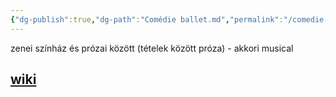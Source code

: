 ```yaml
---
{"dg-publish":true,"dg-path":"Comédie ballet.md","permalink":"/comedie-ballet/"}
---
```


zenei színház és prózai között (tételek között próza) - akkori musical

## [wiki](https://www.wikiwand.com/en/Com%C3%A9die-ballet)